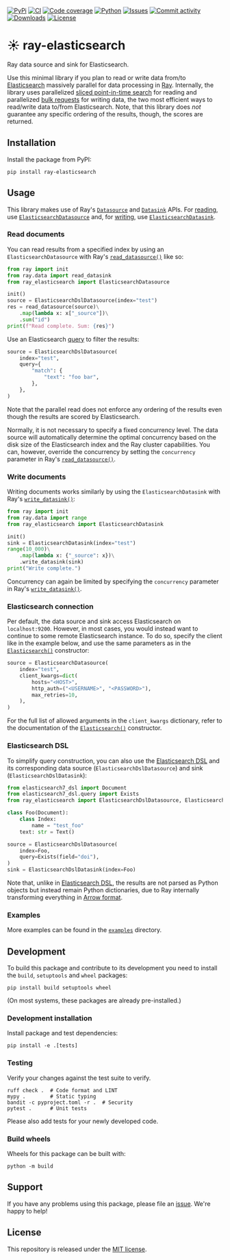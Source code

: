 <!-- markdownlint-disable MD041 -->
[![PyPi](https://img.shields.io/pypi/v/ray-elasticsearch?style=flat-square)](https://pypi.org/project/ray-elasticsearch/)
[![CI](https://img.shields.io/github/actions/workflow/status/heinrichreimer/ray-elasticsearch/ci.yml?branch=main&style=flat-square)](https://github.com/heinrichreimer/ray-elasticsearch/actions/workflows/ci.yml)
[![Code coverage](https://img.shields.io/codecov/c/github/heinrichreimer/ray-elasticsearch?style=flat-square)](https://codecov.io/github/heinrichreimer/ray-elasticsearch/)
[![Python](https://img.shields.io/pypi/pyversions/ray-elasticsearch?style=flat-square)](https://pypi.org/project/ray-elasticsearch/)
[![Issues](https://img.shields.io/github/issues/heinrichreimer/ray-elasticsearch?style=flat-square)](https://github.com/heinrichreimer/ray-elasticsearch/issues)
[![Commit activity](https://img.shields.io/github/commit-activity/m/heinrichreimer/ray-elasticsearch?style=flat-square)](https://github.com/heinrichreimer/ray-elasticsearch/commits)
[![Downloads](https://img.shields.io/pypi/dm/ray-elasticsearch?style=flat-square)](https://pypi.org/project/ray-elasticsearch/)
[![License](https://img.shields.io/github/license/heinrichreimer/ray-elasticsearch?style=flat-square)](LICENSE)

# ☀️ ray-elasticsearch

Ray data source and sink for Elasticsearch.

Use this minimal library if you plan to read or write data from/to [Elasticsearch](https://www.elastic.co/guide/en/elasticsearch/reference/current/index.html) massively parallel for data processing in [Ray](https://docs.ray.io/en/latest/data/data.html). Internally, the library uses parallelized [sliced point-in-time search](https://www.elastic.co/guide/en/elasticsearch/reference/current/point-in-time-api.html#search-slicing) for reading and parallelized [bulk requests](https://www.elastic.co/guide/en/elasticsearch/reference/current/docs-bulk.html) for writing data, the two most efficient ways to read/write data to/from Elasticsearch. Note, that this library does _not_ guarantee any specific ordering of the results, though, the scores are returned.

## Installation

Install the package from PyPI:

```shell
pip install ray-elasticsearch
```

## Usage

This library makes use of Ray's [`Datasource`](https://docs.ray.io/en/latest/data/api/doc/ray.data.Datasource.html#ray.data.Datasource) and [`Datasink`](https://docs.ray.io/en/latest/data/api/doc/ray.data.Datasink.html#ray.data.Datasink) APIs.
For [reading](#read-documents), use [`ElasticsearchDatasource`](#read-documents) and, for [writing](#write-documents), use [`ElasticsearchDatasink`](#write-documents).

### Read documents

You can read results from a specified index by using an `ElasticsearchDatasource` with Ray's [`read_datasource()`](https://docs.ray.io/en/latest/data/api/doc/ray.data.read_datasource.html#ray.data.read_datasource) like so:

```python
from ray import init
from ray.data import read_datasink
from ray_elasticsearch import ElasticsearchDatasource

init()
source = ElasticsearchDslDatasource(index="test")
res = read_datasource(source)\
    .map(lambda x: x["_source"])\
    .sum("id")
print(f"Read complete. Sum: {res}")
```

Use an Elasticsearch [query](https://www.elastic.co/guide/en/elasticsearch/reference/current/query-dsl.html) to filter the results:

```python
source = ElasticsearchDslDatasource(
    index="test",
    query={
        "match": {
            "text": "foo bar",
        },
    },
)
```

Note that the parallel read does not enforce any ordering of the results even though the results are scored by Elasticsearch.

Normally, it is not necessary to specify a fixed concurrency level.
The data source will automatically determine the optimal concurrency based on the disk size of the Elasticsearch index and the Ray cluster capabilities.
You can, however, override the concurrency by setting the `concurrency` parameter in Ray's [`read_datasource()`](https://docs.ray.io/en/latest/data/api/doc/ray.data.read_datasource.html#ray.data.read_datasource).

### Write documents

Writing documents works similarly by using the `ElasticsearchDatasink` with Ray's [`write_datasink()`](https://docs.ray.io/en/latest/data/api/doc/ray.data.Dataset.write_datasink.html#ray.data.Dataset.write_datasink):

```python
from ray import init
from ray.data import range
from ray_elasticsearch import ElasticsearchDatasink

init()
sink = ElasticsearchDatasink(index="test")
range(10_000)\
    .map(lambda x: {"_source": x})\
    .write_datasink(sink)
print("Write complete.")
```

Concurrency can again be limited by specifying the `concurrency` parameter in Ray's [`write_datasink()`](https://docs.ray.io/en/latest/data/api/doc/ray.data.Dataset.write_datasink.html#ray.data.Dataset.write_datasink).

### Elasticsearch connection

Per default, the data source and sink access Elasticsearch on `localhost:9200`.
However, in most cases, you would instead want to continue to some remote Elasticsearch instance.
To do so, specify the client like in the example below, and use the same parameters as in the [`Elasticsearch()`](https://elasticsearch-py.readthedocs.io/en/latest/api/elasticsearch.html#elasticsearch.Elasticsearch) constructor:

```python
source = ElasticsearchDatasource(
    index="test",
    client_kwargs=dict(
        hosts="<HOST>",
        http_auth=("<USERNAME>", "<PASSWORD>"),
        max_retries=10,
    ),
)
```

For the full list of allowed arguments in the `client_kwargs` dictionary, refer to the documentation of the [`Elasticsearch()`](https://elasticsearch-py.readthedocs.io/en/latest/api/elasticsearch.html#elasticsearch.Elasticsearch) constructor.

### Elasticsearch DSL

To simplify query construction, you can also use the [Elasticsearch DSL](https://elasticsearch-dsl.readthedocs.io/en/latest/) and its corresponding data source (`ElasticsearchDslDatasource`) and sink (`ElasticsearchDslDatasink`):

```python
from elasticsearch7_dsl import Document
from elasticsearch7_dsl.query import Exists
from ray_elasticsearch import ElasticsearchDslDatasource, ElasticsearchDslDatasink

class Foo(Document):
    class Index:
        name = "test_foo"
    text: str = Text()

source = ElasticsearchDslDatasource(
    index=Foo,
    query=Exists(field="doi"),
)
sink = ElasticsearchDslDatasink(index=Foo)
```

Note that, unlike in [Elasticsearch DSL](https://elasticsearch-dsl.readthedocs.io/en/latest/), the results are not parsed as Python objects but instead remain Python dictionaries, due to Ray internally transforming everything in [Arrow format](https://arrow.apache.org/docs/python/index.html).

### Examples

More examples can be found in the [`examples`](examples/) directory.

## Development

To build this package and contribute to its development you need to install the `build`, `setuptools` and `wheel` packages:

```shell
pip install build setuptools wheel
```

(On most systems, these packages are already pre-installed.)

### Development installation

Install package and test dependencies:

```shell
pip install -e .[tests]
```

### Testing

Verify your changes against the test suite to verify.

```shell
ruff check .  # Code format and LINT
mypy .        # Static typing
bandit -c pyproject.toml -r .  # Security
pytest .      # Unit tests
```

Please also add tests for your newly developed code.

### Build wheels

Wheels for this package can be built with:

```shell
python -m build
```

## Support

If you have any problems using this package, please file an [issue](https://github.com/heinrichreimer/ray-elasticsearch/issues/new).
We're happy to help!

## License

This repository is released under the [MIT license](LICENSE).
